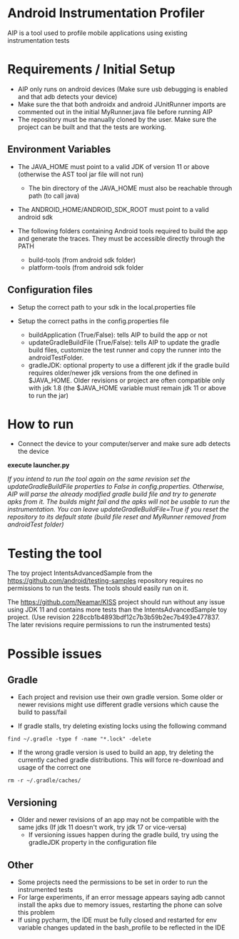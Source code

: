 # Android Instrumentation Profiler
AIP is a tool used to profile mobile applications using existing instrumentation tests

# Requirements / Initial Setup
- AIP only runs on android devices (Make sure usb debugging is enabled and that adb detects your device)
- Make sure the that both androidx and android JUnitRunner imports are commented out in the initial MyRunner.java file before running AIP
- The repository must be manually cloned by the user. Make sure the project can be built and that the tests are working.

## Environment Variables
- The JAVA_HOME must point to a valid JDK of version 11 or above (otherwise the AST tool jar file will not run)
  - The bin directory of the JAVA_HOME must also be reachable through path (to call java)

- The ANDROID_HOME/ANDROID_SDK_ROOT must point to a valid android sdk
- The following folders containing Android tools required to build the app and generate the traces. They must be accessible directly through the PATH
  - build-tools (from android sdk folder)
  - platform-tools (from android sdk folder

## Configuration files
- Setup the correct path to your sdk in the local.properties file

- Setup the correct paths in the config.properties file
  - buildApplication (True/False): tells AIP to build the app or not
  - updateGradleBuildFile (True/False): tells AIP to update the gradle build files, customize the test runner and copy the runner into the androidTestFolder. 
  - gradleJDK: optional property to use a different jdk if the gradle build requires older/newer jdk versions from the one defined in $JAVA_HOME. Older revisions or project are often compatible only with jdk 1.8 (the $JAVA_HOME variable must remain jdk 11 or above to run the jar)

# How to run
- Connect the device to your computer/server and make sure adb detects the device

**execute launcher.py** 

*If you intend to run the tool again on the same revision set the updateGradleBuildFile properties to False in config.properties. Otherwise, AIP will parse the already modified gradle build file and try to generate apks from it. The builds might fail and the apks will not be usable to run the instrumentation. You can leave updateGradleBuildFile=True if you reset the repository to its default state (build file reset and MyRunner removed from androidTest folder)*

# Testing the tool
The toy project IntentsAdvancedSample from the https://github.com/android/testing-samples repository requires no permissions to run the tests. The tools should easily run on it.

The https://github.com/Neamar/KISS project should run without any issue using JDK 11 and contains more tests than the IntentsAdvancedSample toy project. (Use revision 228ccb1b4893bdf12c7b3b59b2ec7b493e477837. The later revisions require permissions to run the instrumented tests) 

# Possible issues
## Gradle
- Each project and revision use their own gradle version. Some older or newer revisions might use different gradle versions which cause the build to pass/fail

- If gradle stalls, try deleting existing locks using the following command
```
find ~/.gradle -type f -name "*.lock" -delete
```
- If the wrong gradle version is used to build an app, try deleting the currently cached gradle distributions. This will force re-download and usage of the correct one
```
rm -r ~/.gradle/caches/
```
## Versioning
- Older and newer revisions of an app may not be compatible with the same jdks (If jdk 11 doesn't work, try jdk 17 or vice-versa)
  - If versioning issues happen during the gradle build, try using the gradleJDK property in the configuration file  

## Other
- Some projects need the permissions to be set in order to run the instrumented tests
- For large experiments, if an error message appears saying adb cannot install the apks due to memory issues, restarting the phone can solve this problem
- If using pycharm, the IDE must be fully closed and restarted for env variable changes updated in the bash_profile to be reflected in the IDE
